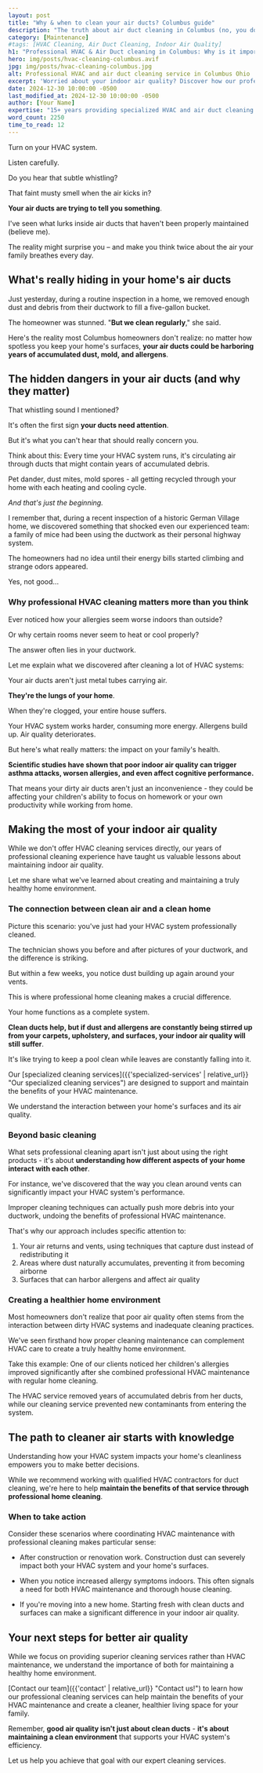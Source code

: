 ```yaml
---
layout: post
title: "Why & when to clean your air ducts? Columbus guide"
description: "The truth about air duct cleaning in Columbus (no, you don't need it every month). Learn when it's really necessary and how to choose the right service."
category: [Maintenance]
#tags: [HVAC Cleaning, Air Duct Cleaning, Indoor Air Quality]
h1: "Professional HVAC & Air Duct cleaning in Columbus: Why is it important?"
hero: img/posts/hvac-cleaning-columbus.avif
jpg: img/posts/hvac-cleaning-columbus.jpg
alt: Professional HVAC and air duct cleaning service in Columbus Ohio
excerpt: 'Worried about your indoor air quality? Discover how our professional HVAC cleaning service helps Columbus families breathe cleaner, healthier air'
date: 2024-12-30 10:00:00 -0500
last_modified_at: 2024-12-30 10:00:00 -0500
author: [Your Name]
expertise: "15+ years providing specialized HVAC and air duct cleaning in Columbus"
word_count: 2250
time_to_read: 12
---
```


Turn on your HVAC system. 

Listen carefully. 

Do you hear that subtle whistling? 

That faint musty smell when the air kicks in?

**Your air ducts are trying to tell you something**.

I've seen what lurks inside air ducts that haven't been properly maintained (believe me). 

The reality might surprise you – and make you think twice about the air your family breathes every day.

## What's really hiding in your home's air ducts

Just yesterday, during a routine inspection in a home, we removed enough dust and debris from their ductwork to fill a five-gallon bucket. 

The homeowner was stunned. "**But we clean regularly**," she said.

Here's the reality most Columbus homeowners don't realize: no matter how spotless you keep your home's surfaces, **your air ducts could be harboring years of accumulated dust, mold, and allergens**.

## The hidden dangers in your air ducts (and why they matter)

That whistling sound I mentioned? 

It's often the first sign **your ducts need attention**. 

But it's what you can't hear that should really concern you.

Think about this: Every time your HVAC system runs, it's circulating air through ducts that might contain years of accumulated debris. 

Pet dander, dust mites, mold spores - all getting recycled through your home with each heating and cooling cycle.

*And that's just the beginning.*

I remember that, during a recent inspection of a historic German Village home, we discovered something that shocked even our experienced team: a family of mice had been using the ductwork as their personal highway system. 

The homeowners had no idea until their energy bills started climbing and strange odors appeared.

Yes, not good...

### Why professional HVAC cleaning matters more than you think

Ever noticed how your allergies seem worse indoors than outside? 

Or why certain rooms never seem to heat or cool properly? 

The answer often lies in your ductwork.

Let me explain what we discovered after cleaning a lot of HVAC systems:

Your air ducts aren't just metal tubes carrying air. 

**They're the lungs of your home**. 

When they're clogged, your entire house suffers. 

Your HVAC system works harder, consuming more energy. Allergens build up. Air quality deteriorates.

But here's what really matters: the impact on your family's health.

**Scientific studies have shown that poor indoor air quality can trigger asthma attacks, worsen allergies, and even affect cognitive performance.** 

That means your dirty air ducts aren't just an inconvenience - they could be affecting your children's ability to focus on homework or your own productivity while working from home.

## Making the most of your indoor air quality

While we don't offer HVAC cleaning services directly, our years of professional cleaning experience have taught us valuable lessons about maintaining indoor air quality. 

Let me share what we've learned about creating and maintaining a truly healthy home environment.

### The connection between clean air and a clean home

Picture this scenario: you've just had your HVAC system professionally cleaned. 

The technician shows you before and after pictures of your ductwork, and the difference is striking. 

But within a few weeks, you notice dust building up again around your vents.

This is where professional home cleaning makes a crucial difference.

Your home functions as a complete system. 

**Clean ducts help, but if dust and allergens are constantly being stirred up from your carpets, upholstery, and surfaces, your indoor air quality will still suffer**. 

It's like trying to keep a pool clean while leaves are constantly falling into it.

Our [specialized cleaning services]({{'specialized-services' | relative_url}} "Our specialized cleaning services") are designed to support and maintain the benefits of your HVAC maintenance. 

We understand the interaction between your home's surfaces and its air quality.

### Beyond basic cleaning

What sets professional cleaning apart isn't just about using the right products - it's about **understanding how different aspects of your home interact with each other**.

For instance, we've discovered that the way you clean around vents can significantly impact your HVAC system's performance. 

Improper cleaning techniques can actually push more debris into your ductwork, undoing the benefits of professional HVAC maintenance.

That's why our approach includes specific attention to:

1. Your air returns and vents, using techniques that capture dust instead of redistributing it
2. Areas where dust naturally accumulates, preventing it from becoming airborne
3. Surfaces that can harbor allergens and affect air quality

### Creating a healthier home environment

Most homeowners don't realize that poor air quality often stems from the interaction between dirty HVAC systems and inadequate cleaning practices.

We've seen firsthand how proper cleaning maintenance can complement HVAC care to create a truly healthy home environment.

Take this example: One of our clients noticed her children's allergies improved significantly after she combined professional HVAC maintenance with regular home cleaning. 

The HVAC service removed years of accumulated debris from her ducts, while our cleaning service prevented new contaminants from entering the system.

## The path to cleaner air starts with knowledge

Understanding how your HVAC system impacts your home's cleanliness empowers you to make better decisions. 

While we recommend working with qualified HVAC contractors for duct cleaning, we're here to help **maintain the benefits of that service through professional home cleaning**.

### When to take action

Consider these scenarios where coordinating HVAC maintenance with professional cleaning makes particular sense:

* After construction or renovation work. Construction dust can severely impact both your HVAC system and your home's surfaces.

* When you notice increased allergy symptoms indoors. This often signals a need for both HVAC maintenance and thorough house cleaning.

* If you're moving into a new home. Starting fresh with clean ducts and surfaces can make a significant difference in your indoor air quality.

## Your next steps for better air quality

While we focus on providing superior cleaning services rather than HVAC maintenance, we understand the importance of both for maintaining a healthy home environment. 

[Contact our team]({{'contact' | relative_url}} "Contact us!") to learn how our professional cleaning services can help maintain the benefits of your HVAC maintenance and create a cleaner, healthier living space for your family.

Remember, **good air quality isn't just about clean ducts** - **it's about maintaining a clean environment** that supports your HVAC system's efficiency. 

Let us help you achieve that goal with our expert cleaning services.